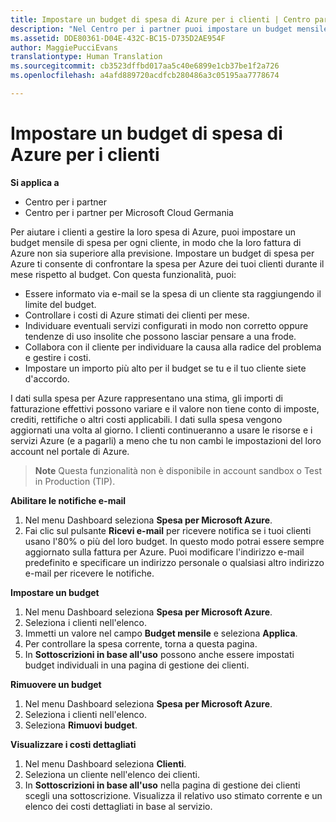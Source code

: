 ```yaml
---
title: Impostare un budget di spesa di Azure per i clienti | Centro partner
description: "Nel Centro per i partner puoi impostare un budget mensile per ogni cliente, così le fatture di Azure non saranno una sorpresa alla fine del mese."
ms.assetid: DDE80361-D04E-432C-BC15-D735D2AE954F
author: MaggiePucciEvans
translationtype: Human Translation
ms.sourcegitcommit: cb3523dffbd017aa5c40e6899e1cb37be1f2a726
ms.openlocfilehash: a4afd889720acdfcb280486a3c05195aa7778674

---
```


# Impostare un budget di spesa di Azure per i clienti

**Si applica a**

-  Centro per i partner
-  Centro per i partner per Microsoft Cloud Germania

Per aiutare i clienti a gestire la loro spesa di Azure, puoi impostare un budget mensile di spesa per ogni cliente, in modo che la loro fattura di Azure non sia superiore alla previsione. Impostare un budget di spesa per Azure ti consente di confrontare la spesa per Azure dei tuoi clienti durante il mese rispetto al budget. Con questa funzionalità, puoi: 

-   Essere informato via e-mail se la spesa di un cliente sta raggiungendo il limite del budget.
-   Controllare i costi di Azure stimati dei clienti per mese.
-   Individuare eventuali servizi configurati in modo non corretto oppure tendenze di uso insolite che possono lasciar pensare a una frode.
-   Collabora con il cliente per individuare la causa alla radice del problema e gestire i costi.
-   Impostare un importo più alto per il budget se tu e il tuo cliente siete d'accordo.

I dati sulla spesa per Azure rappresentano una stima, gli importi di fatturazione effettivi possono variare e il valore non tiene conto di imposte, crediti, rettifiche o altri costi applicabili. I dati sulla spesa vengono aggiornati una volta al giorno. I clienti continueranno a usare le risorse e i servizi Azure (e a pagarli) a meno che tu non cambi le impostazioni del loro account nel portale di Azure. 

>**Note**   Questa funzionalità non è disponibile in account sandbox o Test in Production (TIP).

**Abilitare le notifiche e-mail**

1.  Nel menu Dashboard seleziona **Spesa per Microsoft Azure**.
2.  Fai clic sul pulsante **Ricevi e-mail** per ricevere notifica se i tuoi clienti usano l'80% o più del loro budget. In questo modo potrai essere sempre aggiornato sulla fattura per Azure. Puoi modificare l'indirizzo e-mail predefinito e specificare un indirizzo personale o qualsiasi altro indirizzo e-mail per ricevere le notifiche.

<a href="" id="setabudget"></a>
**Impostare un budget**

1.  Nel menu Dashboard seleziona **Spesa per Microsoft Azure**.
2.  Seleziona i clienti nell'elenco.
3.  Immetti un valore nel campo **Budget mensile** e seleziona **Applica**.
4.  Per controllare la spesa corrente, torna a questa pagina.
5.  In **Sottoscrizioni in base all'uso** possono anche essere impostati budget individuali in una pagina di gestione dei clienti.

<a href="" id="removeabudget"></a>
**Rimuovere un budget**

1.  Nel menu Dashboard seleziona **Spesa per Microsoft Azure**.
2.  Seleziona i clienti nell'elenco.
3.  Seleziona **Rimuovi budget**.

<a href="" id="seeitemizedcosts"></a>
**Visualizzare i costi dettagliati**

1.  Nel menu Dashboard seleziona **Clienti**.
2.  Seleziona un cliente nell'elenco dei clienti.
3.  In **Sottoscrizioni in base all'uso** nella pagina di gestione dei clienti scegli una sottoscrizione. Visualizza il relativo uso stimato corrente e un elenco dei costi dettagliati in base al servizio.


 

 






<!--HONumber=Jan17_HO2-->


